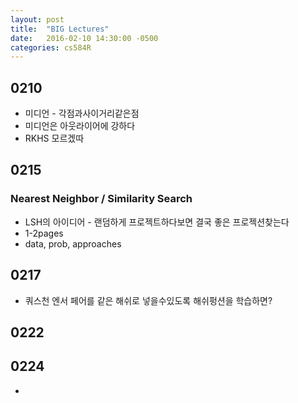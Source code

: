 ```yaml
---
layout: post
title:  "BIG Lectures"
date:   2016-02-10 14:30:00 -0500
categories: cs584R
---
```



## 0210
* 미디언 - 각점과사이거리같은점
* 미디언은 아웃라이어에 강하다
* RKHS 모르겠따


## 0215
### Nearest Neighbor / Similarity Search
* LSH의 아이디어 - 랜덤하게 프로젝트하다보면 결국 좋은 프로젝션찾는다
* 1-2pages
* data, prob, approaches


## 0217
* 쿼스천 엔서 페어를 같은 해쉬로 넣을수있도록 해쉬펑션을 학습하면?


## 0222

## 0224
* 
